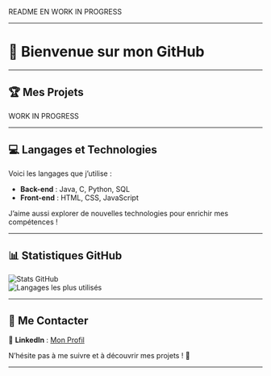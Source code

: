 README EN WORK IN PROGRESS

---

# 👋 Bienvenue sur mon GitHub  

---

## 🏆 Mes Projets  

WORK IN PROGRESS

---

## 💻 Langages et Technologies  
Voici les langages que j’utilise :  

- **Back-end** : Java, C, Python, SQL  
- **Front-end** : HTML, CSS, JavaScript  

J’aime aussi explorer de nouvelles technologies pour enrichir mes compétences !  

---

## 📊 Statistiques GitHub  
![Stats GitHub](https://github-readme-stats.vercel.app/api?username=Nogntem&show_icons=true&theme=dark)  
![Langages les plus utilisés](https://github-readme-stats.vercel.app/api/top-langs/?username=Nogntem&layout=compact&theme=dark)  


---

## 🔗 Me Contacter  
📍 **LinkedIn** : [Mon Profil](https://www.linkedin.com/in/teddy-ausousseau/) 

N’hésite pas à me suivre et à découvrir mes projets ! 🚀  

---

